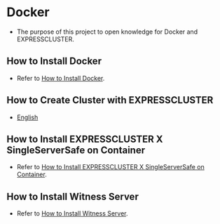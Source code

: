 # Docker
- The purpose of this project to open knowledge for Docker and EXPRESSCLUSTER.

## How to Install Docker
- Refer to [How to Install Docker](doc/HowToInstallDocker.md).

## How to Create Cluster with EXPRESSCLUSTER
- [English](doc/)

## How to Install EXPRESSCLUSTER X SingleServerSafe on Container
- Refer to [How to Install EXPRESSCLUSTER X SingleServerSafe on Container](doc/HowToInstallSSS.md).

## How to Install Witness Server
- Refer to [How to Install Witness Server](doc/HowToInstallWitnessServer.md).